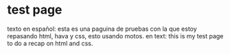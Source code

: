 # test page
texto en español:
esta es una paguina de pruebas con la que estoy repasando html, hava y css, esto usando motos.
en text:
this is my test page to do a recap on html and css.

